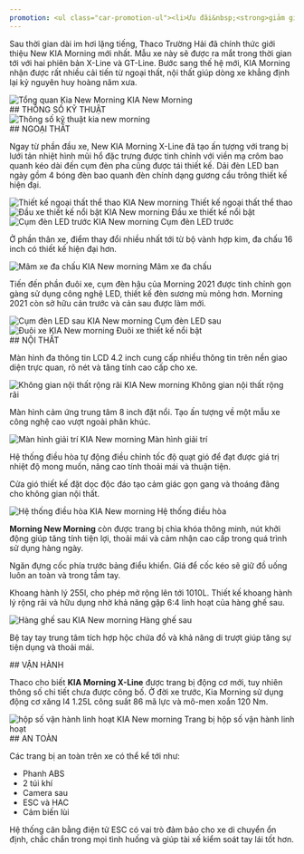 ```yaml
---
promotion: <ul class="car-promotion-ul"><li>Ưu đãi&nbsp;<strong>giảm giá trực tiếp</strong>&nbsp;khi khách hàng liên hệ qua&nbsp;<strong>HOTLINE</strong></li><li>Tặng kèm 3 món<strong>&nbsp;phụ kiện</strong>&nbsp;chính hãng (<strong>Thảm chân, dù che mưa</strong>)</li><li>Tặng&nbsp;<strong>1/2</strong> bình nhiên liệu khi giao xe</li><li>Bảo hành<strong>&nbsp;03 năm</strong>&nbsp;hoặc&nbsp;<strong>100000km</strong></li><li>Hỗ trợ mua xe với lãi suất thấp,thủ tục nhanh chóng, xét duyệt nhanh</li><li>Lái thử xe tận nhà miễn phí, giao xe tận nhà</li><li>Kho xe đủ màu, đủ xe nhất Việt Nam</li></ul>
---
```


Sau thời gian dài im hơi lặng tiếng, Thaco Trường Hải đã chính thức giới thiệu New KIA Morning mới nhất. Mẫu xe này sẽ được ra mắt trong thời gian tới với hai phiên bản X-Line và GT-Line. Bước sang thế hệ mới, KIA Morning nhận được rất nhiều cải tiến từ ngoại thất, nội thất giúp dòng xe khẳng định lại kỷ nguyên huy hoàng năm xưa.

<div class="post-img-wrapper">
<Image src="https://res.cloudinary.com/dfhheac8o/image/upload/v1695000790/KIA/KIA%20Car/tong-quan-kia-new-mazda_cgkisv.webp" alt="Tổng quan Kia New Morning" fill={true} />
<span class="post-img-title">KIA New Morning</span>
</div>

<section id="thongso">
## THÔNG SỐ KỸ THUẬT

<div class="post-img-wrapper-no-margin" style={{aspectRatio:0.85}}>
<Image src="https://res.cloudinary.com/dfhheac8o/image/upload/v1695001816/KIA/KIA%20Car/thong-so-ki-thuat-kia-new-mazda_fwdtxo.webp" alt="Thông số kỹ thuật kia new morning" fill={true} />
</div>

</section>

<section id="ngoaithat">
## NGOẠI THẤT

Ngay từ phần đầu xe, New KIA Morning ​X-Line đã tạo ấn tượng với trang bị lưới tản nhiệt hình mũi hổ đặc trưng được tinh chỉnh với viền mạ crôm bao quanh kéo dài đến cụm đèn pha cũng được tái thiết kế. Dải đèn LED ban ngày gồm 4 bóng đèn bao quanh đèn chính dạng gương cầu trông thiết kế hiện đại.

<div class="post-img-wrapper">
<Image src="https://res.cloudinary.com/dfhheac8o/image/upload/v1695001940/KIA/KIA%20Car/kia-new-morning-dau-xe_v2pvpm.webp" alt="Thiết kế ngoại thất thể thao KIA New morning" fill={true} />
<span class="post-img-title">Thiết kế ngoại thất thể thao</span>
</div>

<div class="post-img-wrapper">
<Image src="https://res.cloudinary.com/dfhheac8o/image/upload/v1695003063/KIA/KIA%20Car/dau-xe-kia-new-morning_mlzwmx.webp" alt="Đầu xe thiết kế nổi bật KIA New morning" fill={true} />
<span class="post-img-title">Đầu xe thiết kế nổi bật</span>
</div>

<div class="post-img-wrapper">
<Image src="https://res.cloudinary.com/dfhheac8o/image/upload/v1695003136/KIA/KIA%20Car/cum-den-led-truoc-kia-new-morning_pauxr9.webp" alt="Cụm đèn LED trước KIA New morning" fill={true} />
<span class="post-img-title">Cụm đèn LED trước</span>
</div>

Ở phần thân xe, điểm thay đổi nhiều nhất tới từ bộ vành hợp kim, đa chấu 16 inch có thiết kế hiện đại hơn.

<div class="post-img-wrapper">
<Image src="https://res.cloudinary.com/dfhheac8o/image/upload/v1695003170/KIA/KIA%20Car/mam-xe-new-morning_okggot.webp" alt="Mâm xe đa chấu KIA New morning" fill={true} />
<span class="post-img-title">Mâm xe đa chấu</span>
</div>

Tiến đến phần đuôi xe, cụm đèn hậu của Morning 2021 được tinh chỉnh gọn gàng sử dụng công nghệ LED, thiết kế đèn sương mù mỏng hơn. Morning 2021 còn sở hữu cản trước và cản sau được làm mới.

<div class="post-img-wrapper">
<Image src="https://res.cloudinary.com/dfhheac8o/image/upload/v1695003254/KIA/KIA%20Car/cum-den-led-sau-kia-new-morning_jfqwkj.webp" alt="Cụm đèn LED sau KIA New morning" fill={true} />
<span class="post-img-title">Cụm đèn LED sau</span>
</div>

<div class="post-img-wrapper">
<Image src="https://res.cloudinary.com/dfhheac8o/image/upload/v1695003303/KIA/KIA%20Car/duoi-xe-kia-new-morning_sy9zcu.webp" alt="Đuôi xe KIA New morning" fill={true} />
<span class="post-img-title">Đuôi xe thiết kế nổi bật</span>
</div>
</section>

<section id="noithat"> 
## NỘI THẤT

Màn hình đa thông tin LCD 4.2 inch cung cấp nhiều thông tin trên nền giao diện trực quan, rõ nét và tăng tính cao cấp cho xe.

<div class="post-img-wrapper">
<Image src="https://res.cloudinary.com/dfhheac8o/image/upload/v1695003457/KIA/KIA%20Car/noi-that-kia-new-morning_cdpfce.webp" alt="Không gian nội thất rộng rãi KIA New morning" fill={true} />
<span class="post-img-title">Không gian nội thất rộng rãi</span>
</div>

Màn hình cảm ứng trung tâm 8 inch đặt nổi. Tạo ấn tượng về một mẫu xe công nghệ cao vượt ngoài phân khúc.

<div class="post-img-wrapper">
<Image src="https://res.cloudinary.com/dfhheac8o/image/upload/v1695003455/KIA/KIA%20Car/man-hinh-cam-ung-kia-new-morning_legnhm.webp" alt="Màn hình giải trí KIA New morning" fill={true} />
<span class="post-img-title">Màn hình giải trí</span>
</div>

Hệ thống điều hòa tự động điều chỉnh tốc độ quạt gió để đạt được giá trị nhiệt độ mong muốn, nâng cao tính thoải mái và thuận tiện.

Cửa gió thiết kế đặt dọc độc đáo tạo cảm giác gọn gang và thoáng đãng cho không gian nội thất.

<div class="post-img-wrapper">
<Image src="https://res.cloudinary.com/dfhheac8o/image/upload/v1695003455/KIA/KIA%20Car/he-thong-dieu-hoa-kia-new-morning_wf6xgb.webp" alt="Hệ thống điều hòa KIA New morning" fill={true} />
<span class="post-img-title">Hệ thống điều hòa</span>
</div>

**Morning New Morning** còn được trang bị chìa khóa thông minh, nút khởi động giúp tăng tính tiện lợi, thoải mái và cảm nhận cao cấp trong quá trình sử dụng hàng ngày.

Ngăn đựng cốc phía trước bảng điểu khiển. Giá để cốc kéo sẽ giữ đồ uống luôn an toàn và trong tầm tay.

Khoang hành lý 255l, cho phép mở rộng lên tới 1010L. Thiết kế khoang hành lý rộng rãi và hữu dụng nhờ khả năng gập 6:4 linh hoạt của hàng ghế sau.

<div class="post-img-wrapper">
<Image src="https://res.cloudinary.com/dfhheac8o/image/upload/v1695003432/KIA/KIA%20Car/hang-ghe-sau-kia-new-morning_o6odlm.webp" alt="Hàng ghế sau KIA New morning" fill={true} />
<span class="post-img-title">Hàng ghế sau</span>
</div>

Bệ tay tay trung tâm tích hợp hộc chứa đồ và khả năng di trượt giúp tăng sự tiện dụng và thoải mái.

</section>

<section id="vanhanh">
## VẬN HÀNH

Thaco cho biết **KIA Morning X-Line** được trang bị động cơ mới, tuy nhiên thông số chi tiết chưa được công bố. Ở đời xe trước, Kia Morning sử dụng động cơ xăng I4 1.25L công suất 86 mã lực và mô-men xoắn 120 Nm.

<div class="post-img-wrapper">
<Image src="https://res.cloudinary.com/dfhheac8o/image/upload/v1695003575/KIA/KIA%20Car/hop-so-kia-new-morning_nbnfo3.webp" alt="hộp số vận hành linh hoạt KIA New morning" fill={true} />
<span class="post-img-title">Trang bị hộp số vận hành linh hoạt</span>
</div>

</section>

<section id="antoan">
## AN TOÀN

Các trang bị an toàn trên xe có thể kể tới như:

- Phanh ABS
- 2 túi khí
- Camera sau
- ESC và HAC
- Cảm biến lùi

Hệ thống cân bằng điện tử ESC có vai trò đảm bảo cho xe di chuyển ổn định, chắc chắn trong mọi tình huống và giúp tài xế kiểm soát tay lái tốt hơn.

</section>

